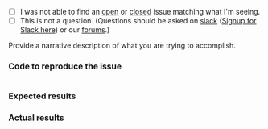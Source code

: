  - [ ] I was not able to find an [open](https://github.com/zendframework/zend-config-aggregator/issues?q=is%3Aopen) or [closed](https://github.com/zendframework/zend-config-aggregator/issues?q=is%3Aclosed) issue matching what I'm seeing.
 - [ ] This is not a question. (Questions should be asked on [slack](https://zendframework.slack.com/) ([Signup for Slack here](https://zendframework-slack.herokuapp.com/)) or our [forums](https://discourse.zendframework.com/).)

Provide a narrative description of what you are trying to accomplish.

### Code to reproduce the issue

<!-- Please provide the minimum code necessary to recreate the issue -->

```php
```

### Expected results

<!-- What do you think should have happened? -->

### Actual results

<!-- What did you actually observe? -->
